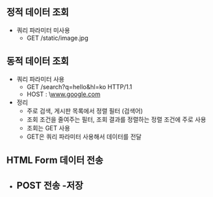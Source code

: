 ## 정적 데이터 조회 
- 쿼리 파라미터 미사용 
	- GET /static/image.jpg 
## 동적 데이터 조회 
- 쿼리 파라미터 사용 
	- GET /search?q=hello&hl=ko HTTP/1.1
	- HOST : \www.google.com
- 정리 
	- 주로 검색, 게시판 목록에서 정렬 필터 (검색어)
	- 조회 조건을 줄여주는 필터, 조회 결과를 정렬하는 정렬 조건에 주로 사용 
	- 조회는 GET 사용
	- GET은 쿼리 파라미터 사용해서 데이터를 전달 
## HTML Form 데이터 전송
 - POST 전송 -저장 
	 -  